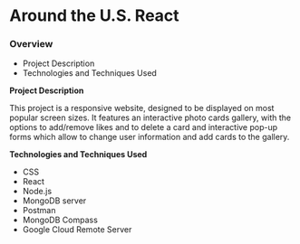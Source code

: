 # Around the U.S. React

### Overview

- Project Description
- Technologies and Techniques Used

**Project Description**

This project is a responsive website, designed to be displayed on most popular screen sizes. It features an interactive photo cards gallery, with the options to add/remove likes and to delete a card and interactive pop-up forms which allow to change user information and add cards to the gallery.

**Technologies and Techniques Used**

- CSS
- React
- Node.js
- MongoDB server
- Postman
- MongoDB Compass
- Google Cloud Remote Server
